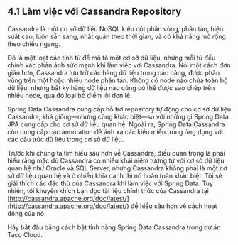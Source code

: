 ## 4.1 Làm việc với Cassandra Repository

Cassandra là một cơ sở dữ liệu NoSQL kiểu cột phân vùng, phân tán, hiệu suất cao, luôn sẵn sàng, nhất quán theo thời gian, và có khả năng mở rộng theo chiều ngang.

Đó là một loạt các tính từ để mô tả một cơ sở dữ liệu, nhưng mỗi từ đều chính xác phản ánh sức mạnh khi làm việc với Cassandra. Nói một cách đơn giản hơn, Cassandra lưu trữ các hàng dữ liệu trong các bảng, được phân vùng trên một hoặc nhiều node phân tán. Không có node nào chứa toàn bộ dữ liệu, nhưng bất kỳ hàng dữ liệu nào cũng có thể được sao chép trên nhiều node, qua đó loại bỏ điểm lỗi đơn lẻ.

Spring Data Cassandra cung cấp hỗ trợ repository tự động cho cơ sở dữ liệu Cassandra, khá giống—nhưng cũng khác biệt—so với những gì Spring Data JPA cung cấp cho cơ sở dữ liệu quan hệ. Ngoài ra, Spring Data Cassandra còn cung cấp các annotation để ánh xạ các kiểu miền trong ứng dụng với các cấu trúc dữ liệu trong cơ sở dữ liệu.

Trước khi chúng ta tìm hiểu sâu hơn về Cassandra, điều quan trọng là phải hiểu rằng mặc dù Cassandra có nhiều khái niệm tương tự với cơ sở dữ liệu quan hệ như Oracle và SQL Server, nhưng Cassandra không phải là một cơ sở dữ liệu quan hệ và ở nhiều khía cạnh thì nó hoàn toàn khác biệt. Tôi sẽ giải thích các đặc thù của Cassandra khi làm việc với Spring Data. Tuy nhiên, tôi khuyến khích bạn đọc tài liệu chính thức của Cassandra tại [http://cassandra.apache.org/doc/latest/](http://cassandra.apache.org/doc/latest/) để hiểu sâu hơn về cách hoạt động của nó.

Hãy bắt đầu bằng cách bật tính năng Spring Data Cassandra trong dự án Taco Cloud.
